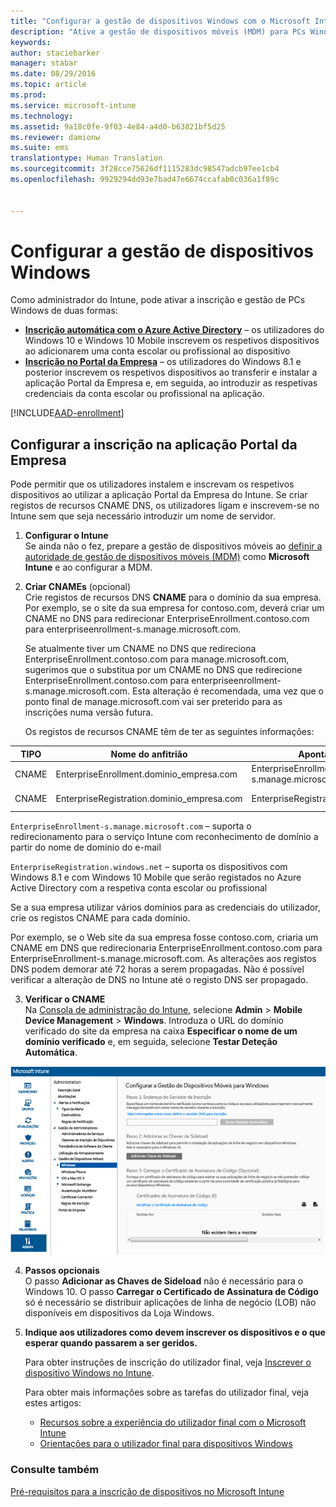 ```yaml
---
title: "Configurar a gestão de dispositivos Windows com o Microsoft Intune | Microsoft Intune"
description: "Ative a gestão de dispositivos móveis (MDM) para PCs Windows, incluindo dispositivos Windows 10, com o Microsoft Intune."
keywords: 
author: staciebarker
manager: stabar
ms.date: 08/29/2016
ms.topic: article
ms.prod: 
ms.service: microsoft-intune
ms.technology: 
ms.assetid: 9a18c0fe-9f03-4e84-a4d0-b63821bf5d25
ms.reviewer: damionw
ms.suite: ems
translationtype: Human Translation
ms.sourcegitcommit: 3f28cce75626df1115283dc98547adcb97ee1cb4
ms.openlocfilehash: 9929294dd93e7bad47e6674ccafab0c036a1f89c


---
```


# <a name="set-up-windows-device-management"></a>Configurar a gestão de dispositivos Windows

Como administrador do Intune, pode ativar a inscrição e gestão de PCs Windows de duas formas:

- **[Inscrição automática com o Azure Active Directory](#azure-active-directory-enrollment)** – os utilizadores do Windows 10 e Windows 10 Mobile inscrevem os respetivos dispositivos ao adicionarem uma conta escolar ou profissional ao dispositivo
- **[Inscrição no Portal da Empresa](#company-portal-app-enrollment)** – os utilizadores do Windows 8.1 e posterior inscrevem os respetivos dispositivos ao transferir e instalar a aplicação Portal da Empresa e, em seguida, ao introduzir as respetivas credenciais da conta escolar ou profissional na aplicação.

[!INCLUDE[AAD-enrollment](../includes/win10-automatic-enrollment-aad.md)]

## <a name="set-up-company-portal-app-enrollment"></a>Configurar a inscrição na aplicação Portal da Empresa
Pode permitir que os utilizadores instalem e inscrevam os respetivos dispositivos ao utilizar a aplicação Portal da Empresa do Intune. Se criar registos de recursos CNAME DNS, os utilizadores ligam e inscrevem-se no Intune sem que seja necessário introduzir um nome de servidor.

1. **Configurar o Intune**<br>
Se ainda não o fez, prepare a gestão de dispositivos móveis ao [definir a autoridade de gestão de dispositivos móveis (MDM)](prerequisites-for-enrollment.md#set-mobile-device-management-authority) como **Microsoft Intune** e ao configurar a MDM.

2. **Criar CNAMEs** (opcional)<br>Crie registos de recursos DNS **CNAME** para o domínio da sua empresa. Por exemplo, se o site da sua empresa for contoso.com, deverá criar um CNAME no DNS para redirecionar EnterpriseEnrollment.contoso.com para enterpriseenrollment-s.manage.microsoft.com.

    Se atualmente tiver um CNAME no DNS que redireciona EnterpriseEnrollment.contoso.com para manage.microsoft.com, sugerimos que o substitua por um CNAME no DNS que redirecione EnterpriseEnrollment.contoso.com para enterpriseenrollment-s.manage.microsoft.com. Esta alteração é recomendada, uma vez que o ponto final de manage.microsoft.com vai ser preterido para as inscrições numa versão futura.

    Os registos de recursos CNAME têm de ter as seguintes informações:

  |TIPO|Nome do anfitrião|Aponta para|TTL|
  |--------|-------------|-------------|-------|
  |CNAME|EnterpriseEnrollment.dominio_empresa.com|EnterpriseEnrollment-s.manage.microsoft.com |1 Hora|
  |CNAME|EnterpriseRegistration.dominio_empresa.com|EnterpriseRegistration.windows.net|1 Hora|

  `EnterpriseEnrollment-s.manage.microsoft.com` – suporta o redirecionamento para o serviço Intune com reconhecimento de domínio a partir do nome de domínio do e-mail

  `EnterpriseRegistration.windows.net` – suporta os dispositivos com Windows 8.1 e com Windows 10 Mobile que serão registados no Azure Active Directory com a respetiva conta escolar ou profissional

  Se a sua empresa utilizar vários domínios para as credenciais do utilizador, crie os registos CNAME para cada domínio.

  Por exemplo, se o Web site da sua empresa fosse contoso.com, criaria um CNAME em DNS que redirecionaria EnterpriseEnrollment.contoso.com para EnterpriseEnrollment-s.manage.microsoft.com. As alterações aos registos DNS podem demorar até 72 horas a serem propagadas. Não é possível verificar a alteração de DNS no Intune até o registo DNS ser propagado.

3.  **Verificar o CNAME**<br>Na [Consola de administração do Intune](http://manage.microsoft.com), selecione **Admin** &gt; **Mobile Device Management** &gt; **Windows**. Introduza o URL do domínio verificado do site da empresa na caixa **Especificar o nome de um domínio verificado** e, em seguida, selecione **Testar Deteção Automática**.

  ![Caixa de diálogo da gestão de dispositivos Windows](../media/enroll-intune-winenr.png)

4.  **Passos opcionais**<br>O passo **Adicionar as Chaves de Sideload** não é necessário para o Windows 10. O passo **Carregar o Certificado de Assinatura de Código** só é necessário se distribuir aplicações de linha de negócio (LOB) não disponíveis em dispositivos da Loja Windows.

6.  **Indique aos utilizadores como devem inscrever os dispositivos e o que esperar quando passarem a ser geridos.**

    Para obter instruções de inscrição do utilizador final, veja [Inscrever o dispositivo Windows no Intune](../enduser/enroll-your-device-in-intune-windows.md).

    Para obter mais informações sobre as tarefas do utilizador final, veja estes artigos:
      - [Recursos sobre a experiência do utilizador final com o Microsoft Intune](what-to-tell-your-end-users-about-using-microsoft-intune.md)
      - [Orientações para o utilizador final para dispositivos Windows](../enduser/using-your-windows-device-with-intune.md)

### <a name="see-also"></a>Consulte também
[Pré-requisitos para a inscrição de dispositivos no Microsoft Intune](prerequisites-for-enrollment.md)



<!--HONumber=Nov16_HO3-->


